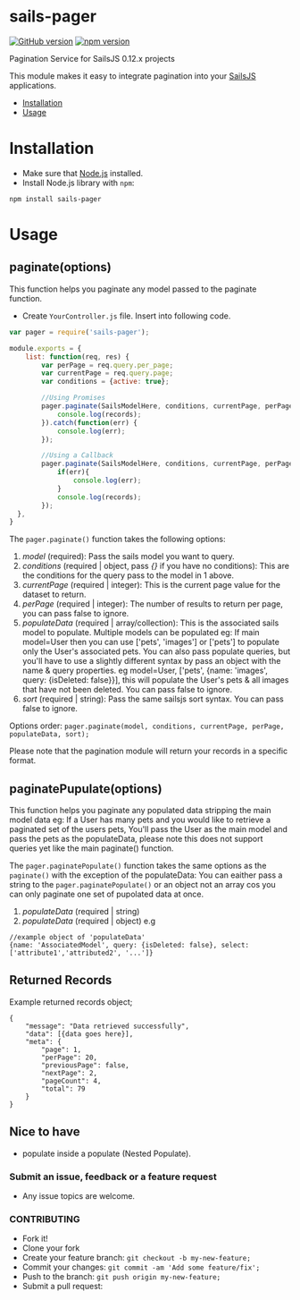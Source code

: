 # sails-pager
[![GitHub version](https://badge.fury.io/gh/chukaofili%2Fsails-pager.svg)](https://badge.fury.io/gh/chukaofili%2Fsails-pager) [![npm version](https://badge.fury.io/js/sails-pager.svg)](https://badge.fury.io/js/sails-pager)

Pagination Service for SailsJS 0.12.x projects

This module makes it easy to integrate pagination into your [SailsJS](http://sailsjs.org) applications.

* [Installation](#installation)
* [Usage](#usage)

# Installation

* Make sure that [Node.js](https://nodejs.org/) installed.
* Install Node.js library with `npm`:
```shell
npm install sails-pager
```

# Usage

## paginate(options)

This function helps you paginate any model passed to the paginate function.

* Create `YourController.js` file. Insert into following code.
```javascript
var pager = require('sails-pager');

module.exports = {
    list: function(req, res) {
        var perPage = req.query.per_page;
        var currentPage = req.query.page;
        var conditions = {active: true};

        //Using Promises
        pager.paginate(SailsModelHere, conditions, currentPage, perPage, [{name: 'AssociatedModel', query: {isDeleted: false}}], 'createdAt DESC').then(function(records){
            console.log(records);
        }).catch(function(err) {
            console.log(err);
        });

        //Using a Callback
        pager.paginate(SailsModelHere, conditions, currentPage, perPage, [{name: 'AssociatedModel', query: {isDeleted: false}}], 'createdAt DESC', function(err, records){
            if(err){
                console.log(err);
            }
            console.log(records);
        });
  },
}
```

The `pager.paginate()` function takes the following options:

1. *model* (required): Pass the sails model you want to query.
2. *conditions* (required | object, pass *{}* if you have no conditions): This are the conditions for the query pass to the model in 1 above.
3. *currentPage* (required | integer): This is the current page value for the dataset to return.
4. *perPage* (required | integer): The number of results to return per page, you can pass false to ignore.
5. *populateData* (required | array/collection): This is the associated sails model to populate. Multiple models can be populated eg: If main model=User then you can use ['pets', 'images'] or ['pets'] to populate only the User's associated pets. You can also pass populate queries, but you'll have to use a slightly different syntax by pass an object with the name & query properties. eg model=User, ['pets', {name: 'images', query: {isDeleted: false}}], this will populate the User's pets & all images that have not been deleted. You can pass false to ignore.
6. *sort* (required | string): Pass the same sailsjs sort syntax. You can pass false to ignore.

Options order: `pager.paginate(model, conditions, currentPage, perPage, populateData, sort);`

Please note that the pagination module will return your records in a specific format.


## paginatePupulate(options)

This function helps you paginate any populated data stripping the main model data eg: If a User has many pets and you would like to retrieve a paginated set of the users pets, You'll pass the User as the main model and pass the pets as the populateData, please note this does not support queries yet like the main paginate() function.

The `pager.paginatePopulate()` function takes the same options as the `paginate()` with the exception of the populateData: You can eaither pass a string to the `pager.paginatePopulate()` or an object not an array cos you can only paginate one set of pupolated data at once.

1. *populateData* (required | string)
2. *populateData* (required | object) e.g 
```
//example object of 'populateData'
{name: 'AssociatedModel', query: {isDeleted: false}, select:['attribute1','attributed2', '...']}
```

## Returned Records

Example returned records object;
```
{
    "message": "Data retrieved successfully",
    "data": [{data goes here}],
    "meta": {
        "page": 1,
        "perPage": 20,
        "previousPage": false,
        "nextPage": 2,
        "pageCount": 4,
        "total": 79
    }
}
```

## Nice to have
- populate inside a populate (Nested Populate).

### Submit an issue, feedback or a feature request
- Any issue topics are welcome.

### CONTRIBUTING
 - Fork it!
 - Clone your fork
 - Create your feature branch: `git checkout -b my-new-feature;`
 - Commit your changes: `git commit -am 'Add some feature/fix';`
 - Push to the branch: `git push origin my-new-feature;`
 - Submit a pull request: 

